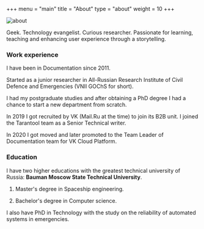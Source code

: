 +++
menu = "main"
title = "About"
type = "about"
weight = 10
+++

![about](../images/about_me_light.jpg)

Geek. Technology evangelist. Curious researcher. Passionate for learning, teaching and enhancing user experience through a storytelling.

### Work experience

I have been in Documentation since 2011.

Started as a junior researcher in All-Russian Research Institute of Civil Defence and Emergencies (VNII GOChS for short).

I had my postgraduate studies and after obtaining a PhD degree I had a chance to start a new department from scratch.

In 2019 I got recruited by VK (Mail.Ru at the time) to join its B2B unit. I joined the Tarantool team as a Senior Technical writer.

In 2020 I got moved and later promoted to the Team Leader of Documentation team for VK Cloud Platform.

### Education

I have two higher educations with the greatest technical university of Russia: **Bauman Moscow State Technical University**.

1. Master's degree in Spaceship engineering.

2. Bachelor's degree in Computer science.

I also have PhD in Technology with the study on the reliability of automated systems in emergencies.
